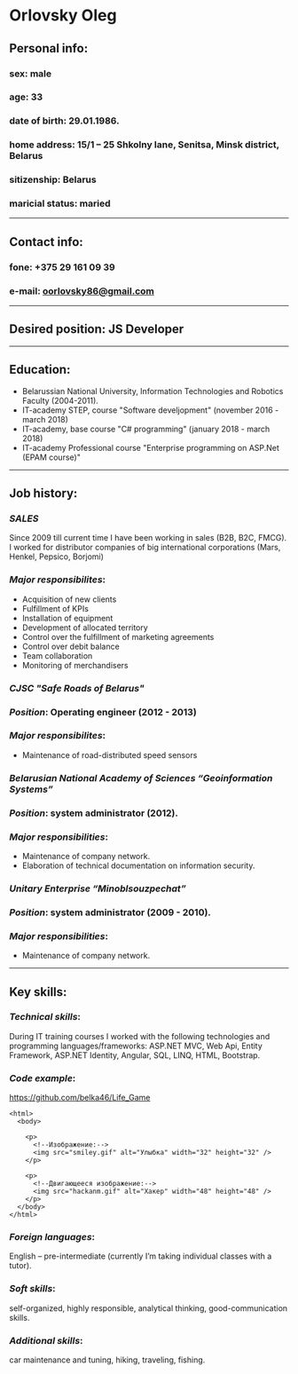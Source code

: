 # Orlovsky Oleg
## **Personal info**:
### **sex**: male
### **age**: 33
### **date of birth**: 29.01.1986.
### **home address**:  15/1 – 25 Shkolny lane, Senitsa, Minsk district, Belarus
### **sitizenship**: Belarus
### **maricial status**: maried
---
## **Contact info**:
### **fone**: +375 29 161 09 39
### **e-mail**: oorlovsky86@gmail.com
---
## **Desired position**: JS Developer
---
## **Education**: 
* Belarussian National University, Information Technologies and Robotics Faculty (2004-2011).
* IT-academy STEP, course "Software develjopment" (november 2016 - march 2018)
* IT-academy, base course "C# programming" (january 2018 - march 2018)
* IT-academy Professional course "Enterprise programming on ASP.Net (EPAM course)"
---
## **Job history**:
### __*SALES*__
Since 2009 till current time I have been working in sales (B2B, B2C, FMCG).
I worked for distributor companies of big international corporations (Mars, Henkel, Pepsico, Borjomi)
### *Major responsibilites*:
* Acquisition of new clients
* Fulfillment of KPIs
* Installation of equipment
* Development of allocated territory
* Control over the fulfillment of marketing agreements
* Control over debit balance
* Team collaboration
* Monitoring of merchandisers
### __*CJSC "Safe Roads of Belarus"*__
### *Position*: Operating engineer (2012 - 2013)
### *Major responsibilites*:
* Maintenance of road-distributed speed sensors
### __*Belarusian National Academy of Sciences “Geoinformation Systems”*__
### *Position*: system administrator (2012).
### *Major responsibilities*:
* Maintenance of company network.
* Elaboration of technical documentation on information security.
### __*Unitary Enterprise “Minoblsouzpechat”*__
### *Position*: system administrator (2009 - 2010).
### *Major responsibilities*:
* Maintenance of company network.
---
## **Key skills**:
### __*Technical skills*__:
During IT training courses I worked with the following technologies and programming
languages/frameworks: ASP.NET MVC, Web Api, Entity Framework, ASP.NET Identity, Angular, SQL,
LINQ, HTML, Bootstrap.
### *Code example*:
https://github.com/belka46/Life_Game

```
<html>
  <body>

    <p>
      <!--Изображение:-->
      <img src="smiley.gif" alt="Улыбка" width="32" height="32" />
    </p>

    <p>
      <!--Двигающееся изображение:-->
      <img src="hackanm.gif" alt="Хакер" width="48" height="48" />
    </p>
  </body>
</html>
```
### __*Foreign languages*__: 
English – pre-intermediate (currently I’m taking individual classes with a tutor).
### __*Soft skills*__: 
self-organized, highly responsible, analytical thinking, good-communication skills.
### __*Additional skills*__: 
car maintenance and tuning, hiking, traveling, fishing.
